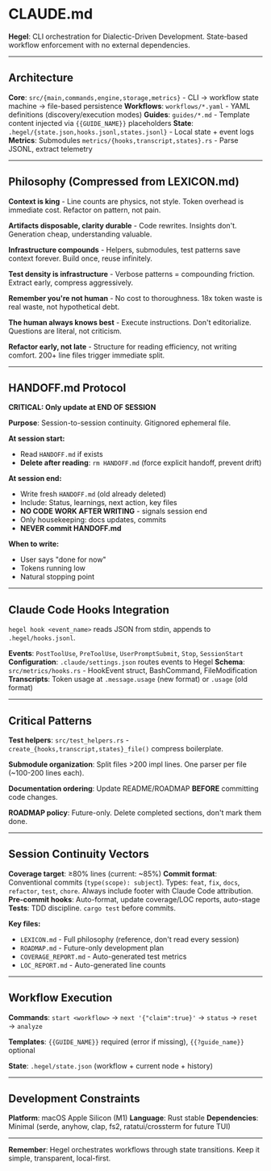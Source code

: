 # CLAUDE.md

**Hegel**: CLI orchestration for Dialectic-Driven Development. State-based workflow enforcement with no external dependencies.

---

## Architecture

**Core**: `src/{main,commands,engine,storage,metrics}` - CLI → workflow state machine → file-based persistence
**Workflows**: `workflows/*.yaml` - YAML definitions (discovery/execution modes)
**Guides**: `guides/*.md` - Template content injected via `{{GUIDE_NAME}}` placeholders
**State**: `.hegel/{state.json,hooks.jsonl,states.jsonl}` - Local state + event logs
**Metrics**: Submodules `metrics/{hooks,transcript,states}.rs` - Parse JSONL, extract telemetry

---

## Philosophy (Compressed from LEXICON.md)

**Context is king** - Line counts are physics, not style. Token overhead is immediate cost. Refactor on pattern, not pain.

**Artifacts disposable, clarity durable** - Code rewrites. Insights don't. Generation cheap, understanding valuable.

**Infrastructure compounds** - Helpers, submodules, test patterns save context forever. Build once, reuse infinitely.

**Test density is infrastructure** - Verbose patterns = compounding friction. Extract early, compress aggressively.

**Remember you're not human** - No cost to thoroughness. 18x token waste is real waste, not hypothetical debt.

**The human always knows best** - Execute instructions. Don't editorialize. Questions are literal, not criticism.

**Refactor early, not late** - Structure for reading efficiency, not writing comfort. 200+ line files trigger immediate split.

---

## HANDOFF.md Protocol

**CRITICAL: Only update at END OF SESSION**

**Purpose**: Session-to-session continuity. Gitignored ephemeral file.

**At session start:**
- Read `HANDOFF.md` if exists
- **Delete after reading**: `rm HANDOFF.md` (force explicit handoff, prevent drift)

**At session end:**
- Write fresh `HANDOFF.md` (old already deleted)
- Include: Status, learnings, next action, key files
- **NO CODE WORK AFTER WRITING** - signals session end
- Only housekeeping: docs updates, commits
- **NEVER commit HANDOFF.md**

**When to write:**
- User says "done for now"
- Tokens running low
- Natural stopping point

---

## Claude Code Hooks Integration

`hegel hook <event_name>` reads JSON from stdin, appends to `.hegel/hooks.jsonl`.

**Events**: `PostToolUse`, `PreToolUse`, `UserPromptSubmit`, `Stop`, `SessionStart`
**Configuration**: `.claude/settings.json` routes events to Hegel
**Schema**: `src/metrics/hooks.rs` - HookEvent struct, BashCommand, FileModification
**Transcripts**: Token usage at `.message.usage` (new format) or `.usage` (old format)

---

## Critical Patterns

**Test helpers**: `src/test_helpers.rs` - `create_{hooks,transcript,states}_file()` compress boilerplate.

**Submodule organization**: Split files >200 impl lines. One parser per file (~100-200 lines each).

**Documentation ordering**: Update README/ROADMAP **BEFORE** committing code changes.

**ROADMAP policy**: Future-only. Delete completed sections, don't mark them done.

---

## Session Continuity Vectors

**Coverage target**: ≥80% lines (current: ~85%)
**Commit format**: Conventional commits (`type(scope): subject`). Types: `feat`, `fix`, `docs`, `refactor`, `test`, `chore`. Always include footer with Claude Code attribution.
**Pre-commit hooks**: Auto-format, update coverage/LOC reports, auto-stage
**Tests**: TDD discipline. `cargo test` before commits.

**Key files:**
- `LEXICON.md` - Full philosophy (reference, don't read every session)
- `ROADMAP.md` - Future-only development plan
- `COVERAGE_REPORT.md` - Auto-generated test metrics
- `LOC_REPORT.md` - Auto-generated line counts

---

## Workflow Execution

**Commands**: `start <workflow>` → `next '{"claim":true}'` → `status` → `reset` → `analyze`

**Templates**: `{{GUIDE_NAME}}` required (error if missing), `{{?guide_name}}` optional

**State**: `.hegel/state.json` (workflow + current node + history)

---

## Development Constraints

**Platform**: macOS Apple Silicon (M1)
**Language**: Rust stable
**Dependencies**: Minimal (serde, anyhow, clap, fs2, ratatui/crossterm for future TUI)

---

**Remember**: Hegel orchestrates workflows through state transitions. Keep it simple, transparent, local-first.
